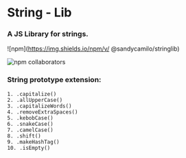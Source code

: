 # String - Lib 

### A JS Library for strings.



![npm](https://img.shields.io/npm/v/    @sandycamilo/stringlib)

![npm collaborators](https://img.shields.io/npm/collaborators/@sandycamilo/stringlib)




### String prototype extension:

```
1. .capitalize()
2. .allUpperCase()
3. .capitalizeWords()
4. .removeExtraSpaces()
5. .kebobCase()
6. .snakeCase()
7. .camelCase()
8. .shift()
9. .makeHashTag()
10. .isEmpty()

```
